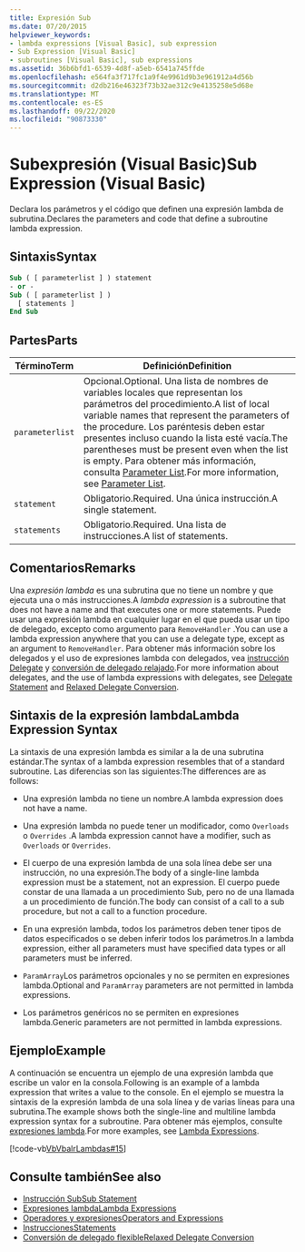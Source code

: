 ```yaml
---
title: Expresión Sub
ms.date: 07/20/2015
helpviewer_keywords:
- lambda expressions [Visual Basic], sub expression
- Sub Expression [Visual Basic]
- subroutines [Visual Basic], sub expressions
ms.assetid: 36b6bfd1-6539-4d8f-a5eb-6541a745ffde
ms.openlocfilehash: e564fa3f717fc1a9f4e9961d9b3e961912a4d56b
ms.sourcegitcommit: d2db216e46323f73b32ae312c9e4135258e5d68e
ms.translationtype: MT
ms.contentlocale: es-ES
ms.lasthandoff: 09/22/2020
ms.locfileid: "90873330"
---
```

# <a name="sub-expression-visual-basic"></a><span data-ttu-id="e6653-102">Subexpresión (Visual Basic)</span><span class="sxs-lookup"><span data-stu-id="e6653-102">Sub Expression (Visual Basic)</span></span>

<span data-ttu-id="e6653-103">Declara los parámetros y el código que definen una expresión lambda de subrutina.</span><span class="sxs-lookup"><span data-stu-id="e6653-103">Declares the parameters and code that define a subroutine lambda expression.</span></span>  
  
## <a name="syntax"></a><span data-ttu-id="e6653-104">Sintaxis</span><span class="sxs-lookup"><span data-stu-id="e6653-104">Syntax</span></span>  
  
```vb  
Sub ( [ parameterlist ] ) statement  
- or -  
Sub ( [ parameterlist ] )  
  [ statements ]  
End Sub  
```  
  
## <a name="parts"></a><span data-ttu-id="e6653-105">Partes</span><span class="sxs-lookup"><span data-stu-id="e6653-105">Parts</span></span>  
  
|<span data-ttu-id="e6653-106">Término</span><span class="sxs-lookup"><span data-stu-id="e6653-106">Term</span></span>|<span data-ttu-id="e6653-107">Definición</span><span class="sxs-lookup"><span data-stu-id="e6653-107">Definition</span></span>|  
|---|---|  
|`parameterlist`|<span data-ttu-id="e6653-108">Opcional.</span><span class="sxs-lookup"><span data-stu-id="e6653-108">Optional.</span></span> <span data-ttu-id="e6653-109">Una lista de nombres de variables locales que representan los parámetros del procedimiento.</span><span class="sxs-lookup"><span data-stu-id="e6653-109">A list of local variable names that represent the parameters of the procedure.</span></span> <span data-ttu-id="e6653-110">Los paréntesis deben estar presentes incluso cuando la lista esté vacía.</span><span class="sxs-lookup"><span data-stu-id="e6653-110">The parentheses must be present even when the list is empty.</span></span> <span data-ttu-id="e6653-111">Para obtener más información, consulta [Parameter List](../statements/parameter-list.md).</span><span class="sxs-lookup"><span data-stu-id="e6653-111">For more information, see [Parameter List](../statements/parameter-list.md).</span></span>|  
|`statement`|<span data-ttu-id="e6653-112">Obligatorio.</span><span class="sxs-lookup"><span data-stu-id="e6653-112">Required.</span></span> <span data-ttu-id="e6653-113">Una única instrucción.</span><span class="sxs-lookup"><span data-stu-id="e6653-113">A single statement.</span></span>|  
|`statements`|<span data-ttu-id="e6653-114">Obligatorio.</span><span class="sxs-lookup"><span data-stu-id="e6653-114">Required.</span></span> <span data-ttu-id="e6653-115">Una lista de instrucciones.</span><span class="sxs-lookup"><span data-stu-id="e6653-115">A list of statements.</span></span>|  
  
## <a name="remarks"></a><span data-ttu-id="e6653-116">Comentarios</span><span class="sxs-lookup"><span data-stu-id="e6653-116">Remarks</span></span>  

 <span data-ttu-id="e6653-117">Una *expresión lambda* es una subrutina que no tiene un nombre y que ejecuta una o más instrucciones.</span><span class="sxs-lookup"><span data-stu-id="e6653-117">A *lambda expression* is a subroutine that does not have a name and that executes one or more statements.</span></span> <span data-ttu-id="e6653-118">Puede usar una expresión lambda en cualquier lugar en el que pueda usar un tipo de delegado, excepto como argumento para `RemoveHandler` .</span><span class="sxs-lookup"><span data-stu-id="e6653-118">You can use a lambda expression anywhere that you can use a delegate type, except as an argument to `RemoveHandler`.</span></span> <span data-ttu-id="e6653-119">Para obtener más información sobre los delegados y el uso de expresiones lambda con delegados, vea [instrucción Delegate](../statements/delegate-statement.md) y [conversión de delegado relajado](../../programming-guide/language-features/delegates/relaxed-delegate-conversion.md).</span><span class="sxs-lookup"><span data-stu-id="e6653-119">For more information about delegates, and the use of lambda expressions with delegates, see [Delegate Statement](../statements/delegate-statement.md) and [Relaxed Delegate Conversion](../../programming-guide/language-features/delegates/relaxed-delegate-conversion.md).</span></span>  
  
## <a name="lambda-expression-syntax"></a><span data-ttu-id="e6653-120">Sintaxis de la expresión lambda</span><span class="sxs-lookup"><span data-stu-id="e6653-120">Lambda Expression Syntax</span></span>  

 <span data-ttu-id="e6653-121">La sintaxis de una expresión lambda es similar a la de una subrutina estándar.</span><span class="sxs-lookup"><span data-stu-id="e6653-121">The syntax of a lambda expression resembles that of a standard subroutine.</span></span> <span data-ttu-id="e6653-122">Las diferencias son las siguientes:</span><span class="sxs-lookup"><span data-stu-id="e6653-122">The differences are as follows:</span></span>  
  
- <span data-ttu-id="e6653-123">Una expresión lambda no tiene un nombre.</span><span class="sxs-lookup"><span data-stu-id="e6653-123">A lambda expression does not have a name.</span></span>  
  
- <span data-ttu-id="e6653-124">Una expresión lambda no puede tener un modificador, como `Overloads` o `Overrides` .</span><span class="sxs-lookup"><span data-stu-id="e6653-124">A lambda expression cannot have a modifier, such as `Overloads` or `Overrides`.</span></span>  
  
- <span data-ttu-id="e6653-125">El cuerpo de una expresión lambda de una sola línea debe ser una instrucción, no una expresión.</span><span class="sxs-lookup"><span data-stu-id="e6653-125">The body of a single-line lambda expression must be a statement, not an expression.</span></span> <span data-ttu-id="e6653-126">El cuerpo puede constar de una llamada a un procedimiento Sub, pero no de una llamada a un procedimiento de función.</span><span class="sxs-lookup"><span data-stu-id="e6653-126">The body can consist of a call to a sub procedure, but not a call to a function procedure.</span></span>  
  
- <span data-ttu-id="e6653-127">En una expresión lambda, todos los parámetros deben tener tipos de datos especificados o se deben inferir todos los parámetros.</span><span class="sxs-lookup"><span data-stu-id="e6653-127">In a lambda expression, either all parameters must have specified data types or all parameters must be inferred.</span></span>  
  
- <span data-ttu-id="e6653-128">`ParamArray`Los parámetros opcionales y no se permiten en expresiones lambda.</span><span class="sxs-lookup"><span data-stu-id="e6653-128">Optional and `ParamArray` parameters are not permitted in lambda expressions.</span></span>  
  
- <span data-ttu-id="e6653-129">Los parámetros genéricos no se permiten en expresiones lambda.</span><span class="sxs-lookup"><span data-stu-id="e6653-129">Generic parameters are not permitted in lambda expressions.</span></span>  
  
## <a name="example"></a><span data-ttu-id="e6653-130">Ejemplo</span><span class="sxs-lookup"><span data-stu-id="e6653-130">Example</span></span>  

 <span data-ttu-id="e6653-131">A continuación se encuentra un ejemplo de una expresión lambda que escribe un valor en la consola.</span><span class="sxs-lookup"><span data-stu-id="e6653-131">Following is an example of a lambda expression that writes a value to the console.</span></span> <span data-ttu-id="e6653-132">En el ejemplo se muestra la sintaxis de la expresión lambda de una sola línea y de varias líneas para una subrutina.</span><span class="sxs-lookup"><span data-stu-id="e6653-132">The example shows both the single-line and multiline lambda expression syntax for a subroutine.</span></span> <span data-ttu-id="e6653-133">Para obtener más ejemplos, consulte [expresiones lambda](../../programming-guide/language-features/procedures/lambda-expressions.md).</span><span class="sxs-lookup"><span data-stu-id="e6653-133">For more examples, see [Lambda Expressions](../../programming-guide/language-features/procedures/lambda-expressions.md).</span></span>  
  
 [!code-vb[VbVbalrLambdas#15](~/samples/snippets/visualbasic/VS_Snippets_VBCSharp/VbVbalrLambdas/VB/Class1.vb#15)]  
  
## <a name="see-also"></a><span data-ttu-id="e6653-134">Consulte también</span><span class="sxs-lookup"><span data-stu-id="e6653-134">See also</span></span>

- [<span data-ttu-id="e6653-135">Instrucción Sub</span><span class="sxs-lookup"><span data-stu-id="e6653-135">Sub Statement</span></span>](../statements/sub-statement.md)
- [<span data-ttu-id="e6653-136">Expresiones lambda</span><span class="sxs-lookup"><span data-stu-id="e6653-136">Lambda Expressions</span></span>](../../programming-guide/language-features/procedures/lambda-expressions.md)
- [<span data-ttu-id="e6653-137">Operadores y expresiones</span><span class="sxs-lookup"><span data-stu-id="e6653-137">Operators and Expressions</span></span>](../../programming-guide/language-features/operators-and-expressions/index.md)
- [<span data-ttu-id="e6653-138">Instrucciones</span><span class="sxs-lookup"><span data-stu-id="e6653-138">Statements</span></span>](../../programming-guide/language-features/statements.md)
- [<span data-ttu-id="e6653-139">Conversión de delegado flexible</span><span class="sxs-lookup"><span data-stu-id="e6653-139">Relaxed Delegate Conversion</span></span>](../../programming-guide/language-features/delegates/relaxed-delegate-conversion.md)
